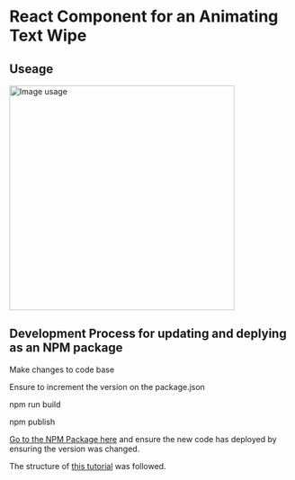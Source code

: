 # React Component for an Animating Text Wipe


## Useage

<img src="https://i.imgur.com/lquT5hk.png" alt="Image usage" width="400">

## Development Process for updating and deplying as an NPM package

Make changes to code base

Ensure to increment the version on the package.json

npm run build

npm publish

[Go to the NPM Package here](https://www.npmjs.com/package/hc-text-animation-wipe) and ensure the new code has deployed by ensuring the version was changed.

The structure of [this tutorial](https://levelup.gitconnected.com/publish-react-components-as-an-npm-package-7a671a2fb7f) was followed.

